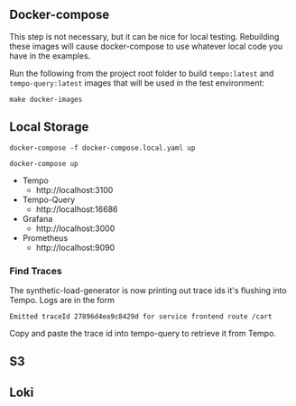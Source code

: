 ## Docker-compose

This step is not necessary, but it can be nice for local testing.  Rebuilding these images will cause 
docker-compose to use whatever local code you have in the examples.

Run the following from the project root folder to build `tempo:latest` and `tempo-query:latest` images
that will be used in the test environment:

```console
make docker-images
```

## Local Storage

```
docker-compose -f docker-compose.local.yaml up
```



```
docker-compose up
```
- Tempo
  - http://localhost:3100
- Tempo-Query
  - http://localhost:16686
- Grafana
  - http://localhost:3000
- Prometheus
  - http://localhost:9090

### Find Traces

The synthetic-load-generator is now printing out trace ids it's flushing into Tempo.  Logs are in the form

`Emitted traceId 27896d4ea9c8429d for service frontend route /cart`

Copy and paste the trace id into tempo-query to retrieve it from Tempo.

## S3

## Loki